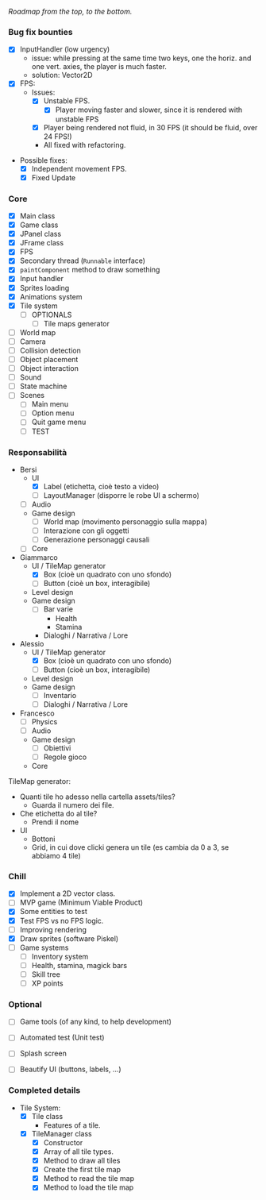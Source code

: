 _Roadmap from the top, to the bottom._
### Bug fix bounties
- [X] InputHandler (low urgency)
  - issue: while pressing at the same time two keys, one the horiz. and one vert. axies, the player is much faster.
  - solution: Vector2D
- [X] FPS:
  - Issues:
    - [x] Unstable FPS.
      - [x] Player moving faster and slower, since it is rendered with unstable FPS
    - [x] Player being rendered not fluid, in 30 FPS (it should be fluid, over 24 FPS!)
    - All fixed with refactoring. 
- Possible fixes:
  - [x] Independent movement FPS.
  - [x] Fixed Update
### Core
- [x] Main class
- [x] Game class
- [x] JPanel class
- [x] JFrame class
- [x] FPS
- [x] Secondary thread (`Runnable` interface)
- [x] `paintComponent` method to draw something
- [x] Input handler
- [x] Sprites loading
- [x] Animations system
- [x] Tile system
  - [ ] OPTIONALS
    - [ ] Tile maps generator
- [ ] World map
- [ ] Camera
- [ ] Collision detection
- [ ] Object placement
- [ ] Object interaction
- [ ] Sound
- [ ] State machine
- [ ] Scenes
  - [ ] Main menu
  - [ ] Option menu
  - [ ] Quit game menu
  - [ ] TEST

### Responsabilità
- Bersi
  - UI 
    - [x] Label (etichetta, cioè testo a video) 
    - [ ] LayoutManager (disporre le robe UI a schermo)
  - [ ] Audio
  - Game design
    - [ ] World map (movimento personaggio sulla mappa)
    - [ ] Interazione con gli oggetti
    - [ ] Generazione personaggi causali
  - [ ] Core
- Giammarco
  - UI / TileMap generator
    - [x] Box (cioè un quadrato con uno sfondo)
    - [ ] Button (cioè un box, interagibile)
  - Level design
  - Game design
    - [ ] Bar varie
      - Health
      - Stamina
    - Dialoghi / Narrativa / Lore
- Alessio
  - UI / TileMap generator
    - [x] Box (cioè un quadrato con uno sfondo)
    - [ ] Button (cioè un box, interagibile)
  - Level design
  - Game design
    - [ ] Inventario
    - [ ] Dialoghi / Narrativa / Lore
- Francesco
  - [ ] Physics
  - [ ] Audio
  - Game design
    - [ ] Obiettivi
    - [ ] Regole gioco
  - Core

TileMap generator:
- Quanti tile ho adesso nella cartella assets/tiles?
  - Guarda il numero dei file.
- Che etichetta do al tile?
  - Prendi il nome
- UI
  - Bottoni
  - Grid, in cui dove clicki genera un tile (es cambia da 0 a 3, se abbiamo 4 tile)



### Chill
- [x] Implement a 2D vector class.
- [ ] MVP game (Minimum Viable Product)
- [x] Some entities to test
- [x] Test FPS vs no FPS logic.
- [ ] Improving rendering
- [x] Draw sprites (software Piskel)
- [ ] Game systems
  - [ ] Inventory system
  - [ ] Health, stamina, magick bars
  - [ ] Skill tree
  - [ ] XP points
### Optional
- [ ] Game tools (of any kind, to help development)
- [ ] Automated test (Unit test)
- [ ] Splash screen
- [ ] Beautify UI (buttons, labels, ...)



### Completed details
- Tile System:
  - [x] Tile class
    - Features of a tile.
  - [x] TileManager class
    - [x] Constructor
    - [x] Array of all tile types.
    - [x] Method to draw all tiles
    - [x] Create the first tile map
    - [x] Method to read the tile map
    - [x] Method to load the tile map 
